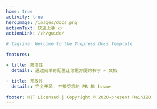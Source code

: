 ```yaml
---
home: true
activity: true
heroImage: /images/docs.png
actionText: 快速上手 👉
actionLink: /zh/guide/

# tagline: Welcome to the Vuepress Docs Template

features:

- title: 简洁性
  details: 通过简单的配置让你更方便的书写 ✍️ 文档

- title: 开放性
  details: 完全开源, 并接受您的 PR 和 Issue

footer: MIT Licensed | Copyright © 2020-present Rain120
---
```

